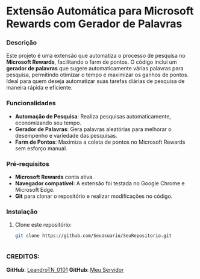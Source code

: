 # Extensão Automática para Microsoft Rewards com Gerador de Palavras

### Descrição
Este projeto é uma extensão que automatiza o processo de pesquisa no **Microsoft Rewards**, facilitando o farm de pontos. O código inclui um **gerador de palavras** que sugere automaticamente várias palavras para pesquisa, permitindo otimizar o tempo e maximizar os ganhos de pontos. Ideal para quem deseja automatizar suas tarefas diárias de pesquisa de maneira rápida e eficiente.

### Funcionalidades
- **Automação de Pesquisa**: Realiza pesquisas automaticamente, economizando seu tempo.
- **Gerador de Palavras**: Gera palavras aleatórias para melhorar o desempenho e variedade das pesquisas.
- **Farm de Pontos**: Maximiza a coleta de pontos no Microsoft Rewards sem esforço manual.

### Pré-requisitos
- **Microsoft Rewards** conta ativa.
- **Navegador compatível**: A extensão foi testada no Google Chrome e Microsoft Edge.
- **Git** para clonar o repositório e realizar modificações no código.

### Instalação
1. Clone este repositório:  
   ```bash
   git clone https://github.com/SeuUsuario/SeuRepositorio.git



### CREDITOS:
**GitHub**: [LeandroTN\_0101](https://github.com/SeuUsuario)
**GitHub**: [Meu Servidor](https://discord.gg/rZw98cE8wU)
